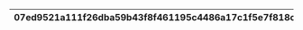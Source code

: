 |07ed9521a111f26dba59b43f8f461195c4486a17c1f5e7f818c5b9fefd2de656|f007b8e2a94f5d3f95bf4d4d9ec2f26ca40bef2b4e6e6ed0284354b3e83a6b23|43a21671bcef1a02259952485d531f7f73a7cd351250eace40caa3bc3a8ebe94|b04e03aad0fe91e3b03b25e77cb4d05041c93cba82bef85ded7869c8c82716d4|05d2d4d0f4cc949165d25730c528ba4bfbf1bc194ba06b68818585786159f700|e3b7a4f7f00e8475357f6a9287277d7be552e23877030c987514295e5a085e01|69ed3e129da0fa144551e2076b503741f884dd49a84a2a74df28aa8b14f09d52|64dabcb20bacf1112997077c5d2007c0c424700f16ab2b8fd8566bea4e41b203|bc0ba6912c896cca6c74cb1b8b1e68e41acafc8595c2be5a422d3b400160d7fc|
| --- | --- | --- | --- | --- | --- | --- | --- | --- |